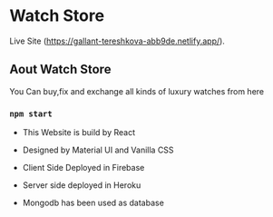# Watch Store

Live Site (https://gallant-tereshkova-abb9de.netlify.app/).

## Aout Watch Store

You Can buy,fix and exchange all kinds of luxury watches from here

### `npm start`

* This Website is build by React

* Designed by Material UI and Vanilla CSS

* Client Side Deployed in Firebase

* Server side deployed in Heroku

* Mongodb has been used as database






